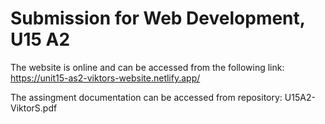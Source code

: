 # Submission for Web Development, U15 A2
The website is online and can be accessed from the following link: https://unit15-as2-viktors-website.netlify.app/

The assingment documentation can be accessed from repository: U15A2-ViktorS.pdf
